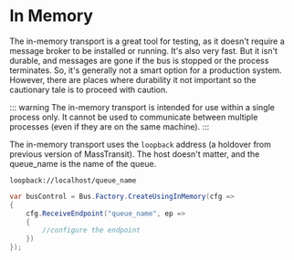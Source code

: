 # In Memory

The in-memory transport is a great tool for testing, as it doesn't require a message broker to be installed or running. It's also very fast. But it isn't durable, and messages are gone if the bus is stopped or the process terminates. So, it's generally not a smart option for a production system. However, there are places where durability it not important so the cautionary tale is to proceed with caution.

::: warning
The in-memory transport is intended for use within a single process only. It cannot be used to communicate between multiple processes (even if they are on the same machine).
:::

The in-memory transport uses the `loopback` address (a holdover from previous version of MassTransit). The host doesn't matter, and the queue_name is the name of the queue.

```
loopback://localhost/queue_name
```

```csharp
var busControl = Bus.Factory.CreateUsingInMemory(cfg =>
{
    cfg.ReceiveEndpoint("queue_name", ep =>
    {
        //configure the endpoint
    })
});
```

